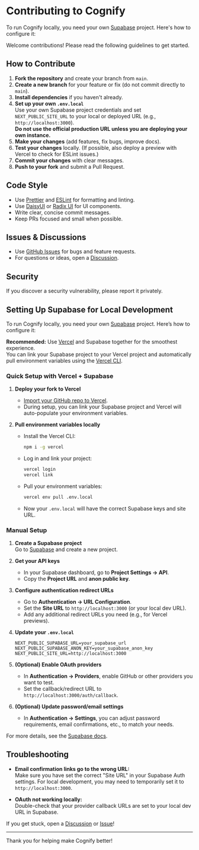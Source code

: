 # Contributing to Cognify

To run Cognify locally, you need your own [Supabase](https://supabase.com/) project. Here's how to configure it:

Welcome contributions! Please read the following guidelines to get started.

## How to Contribute

1. **Fork the repository** and create your branch from `main`.
2. **Create a new branch** for your feature or fix (do not commit directly to `main`).
3. **Install dependencies** if you haven't already.
4. **Set up your own `.env.local`**  
   Use your own Supabase project credentials and set `NEXT_PUBLIC_SITE_URL` to your local or deployed URL (e.g., `http://localhost:3000`).  
   **Do not use the official production URL unless you are deploying your own instance.**
5. **Make your changes** (add features, fix bugs, improve docs).
6. **Test your changes** locally. (If possible, also deploy a preview with Vercel to check for ESLint issues.)
7. **Commit your changes** with clear messages.
8. **Push to your fork** and submit a Pull Request.

## Code Style

- Use [Prettier](https://prettier.io/) and [ESLint](https://eslint.org/) for formatting and linting.
- Use [DaisyUI](https://daisyui.com/) or [Radix UI](https://www.radix-ui.com/) for UI components.
- Write clear, concise commit messages.
- Keep PRs focused and small when possible.

## Issues & Discussions

- Use [GitHub Issues](https://github.com/chaosweasl/cognify/issues) for bugs and feature requests.
- For questions or ideas, open a [Discussion](https://github.com/chaosweasl/cognify/discussions).

## Security

If you discover a security vulnerability, please report it privately.

## Setting Up Supabase for Local Development

To run Cognify locally, you need your own [Supabase](https://supabase.com/) project. Here’s how to configure it:

**Recommended:** Use [Vercel](https://vercel.com/) and Supabase together for the smoothest experience.  
You can link your Supabase project to your Vercel project and automatically pull environment variables using the [Vercel CLI](https://vercel.com/docs/cli).

### Quick Setup with Vercel + Supabase

1. **Deploy your fork to Vercel**

   - [Import your GitHub repo to Vercel](https://vercel.com/new).
   - During setup, you can link your Supabase project and Vercel will auto-populate your environment variables.

2. **Pull environment variables locally**
   - Install the Vercel CLI:
     ```sh
     npm i -g vercel
     ```
   - Log in and link your project:
     ```sh
     vercel login
     vercel link
     ```
   - Pull your environment variables:
     ```sh
     vercel env pull .env.local
     ```
   - Now your `.env.local` will have the correct Supabase keys and site URL.

### Manual Setup

1. **Create a Supabase project**  
   Go to [Supabase](https://app.supabase.com/) and create a new project.

2. **Get your API keys**

   - In your Supabase dashboard, go to **Project Settings → API**.
   - Copy the **Project URL** and **anon public key**.

3. **Configure authentication redirect URLs**

   - Go to **Authentication → URL Configuration**.
   - Set the **Site URL** to `http://localhost:3000` (or your local dev URL).
   - Add any additional redirect URLs you need (e.g., for Vercel previews).

4. **Update your `.env.local`**

   ```
   NEXT_PUBLIC_SUPABASE_URL=your_supabase_url
   NEXT_PUBLIC_SUPABASE_ANON_KEY=your_supabase_anon_key
   NEXT_PUBLIC_SITE_URL=http://localhost:3000
   ```

5. **(Optional) Enable OAuth providers**

   - In **Authentication → Providers**, enable GitHub or other providers you want to test.
   - Set the callback/redirect URL to `http://localhost:3000/auth/callback`.

6. **(Optional) Update password/email settings**
   - In **Authentication → Settings**, you can adjust password requirements, email confirmations, etc., to match your needs.

For more details, see the [Supabase docs](https://supabase.com/docs/guides/auth).

## Troubleshooting

- **Email confirmation links go to the wrong URL:**  
  Make sure you have set the correct "Site URL" in your Supabase Auth settings. For local development, you may need to temporarily set it to `http://localhost:3000`.

- **OAuth not working locally:**  
  Double-check that your provider callback URLs are set to your local dev URL in Supabase.

If you get stuck, open a [Discussion](https://github.com/chaosweasl/cognify/discussions) or [Issue](https://github.com/chaosweasl/cognify/issues)!

---

Thank you for helping make Cognify better!
